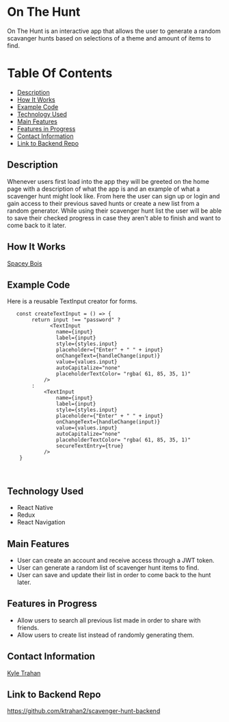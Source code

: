 # On The Hunt

On The Hunt is an interactive app that allows the user to generate a random scavanger hunts based on selections of a theme and amount of items to find.  

# Table Of Contents 
- [Description](https://github.com/ktrahan2/spacey-bois-frontend/blob/main/README.md#description)
- [How It Works](https://github.com/ktrahan2/spacey-bois-frontend/blob/main/README.md#how-it-works)
- [Example Code](https://github.com/ktrahan2/spacey-bois-frontend/blob/main/README.md#example-code)
- [Technology Used](https://github.com/ktrahan2/spacey-bois-frontend/blob/main/README.md#technology-used)
- [Main Features](https://github.com/ktrahan2/spacey-bois-frontend/blob/main/README.md#main-features)
- [Features in Progress](https://github.com/ktrahan2/spacey-bois-frontend/blob/main/README.md#features-in-progress)
- [Contact Information](https://github.com/ktrahan2/spacey-bois-frontend/blob/main/README.md#contact-information)
- [Link to Backend Repo](https://github.com/ktrahan2/spacey-bois-frontend/blob/main/README.md#link-to-backend-repo)

## Description

Whenever users first load into the app they will be greeted on the home page with a description of what the app is and an example of what a scavenger hunt
might look like. From here the user can sign up or login and gain access to their previous saved hunts or create a new list from a random generator.
While using their scavenger hunt list the user will be able to save their checked progress in case they aren't able to finish and want to come back to it later. 

## How It Works

[Spacey Bois](https://www.youtube.com/watch?v=xcrq1DzK1YA)

## Example Code 
Here is a reusable TextInput creator for forms.
```
   const createTextInput = () => {
        return input !== "password" ?
              <TextInput
                name={input}
                label={input}
                style={styles.input}
                placeholder={"Enter" + " " + input}
                onChangeText={handleChange(input)}
                value={values.input}
                autoCapitalize="none"
                placeholderTextColor= "rgba( 61, 85, 35, 1)"
            />
        : 
            <TextInput
                name={input}
                label={input}
                style={styles.input}
                placeholder={"Enter" + " " + input}
                onChangeText={handleChange(input)}
                value={values.input}
                autoCapitalize="none"
                placeholderTextColor= "rgba( 61, 85, 35, 1)"
                secureTextEntry={true}
            />
    }
```
   
```
   
```

## Technology Used

- React Native
- Redux
- React Navigation

## Main Features

- User can create an account and receive access through a JWT token.
- User can generate a random list of scavenger hunt items to find.
- User can save and update their list in order to come back to the hunt later.

## Features in Progress

- Allow users to search all previous list made in order to share with friends.
- Allow users to create list instead of randomly generating them. 

## Contact Information

[Kyle Trahan](https://www.linkedin.com/in/kyle-trahan-8384678b/)

## Link to Backend Repo

https://github.com/ktrahan2/scavenger-hunt-backend
